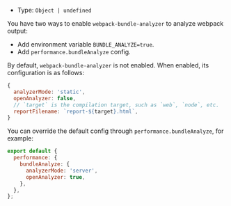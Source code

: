 - Type: `Object | undefined`

You have two ways to enable `webpack-bundle-analyzer` to analyze webpack output:

- Add environment variable `BUNDLE_ANALYZE=true`.
- Add `performance.bundleAnalyze` config.

By default, `webpack-bundle-analyzer` is not enabled. When enabled, its configuration is as follows:

```js
{
  analyzerMode: 'static',
  openAnalyzer: false,
  // `target` is the compilation target, such as `web`, `node`, etc.
  reportFilename: `report-${target}.html`,
}
```

You can override the default config through `performance.bundleAnalyze`, for example:

```js
export default {
  performance: {
    bundleAnalyze: {
      analyzerMode: 'server',
      openAnalyzer: true,
    },
  },
};
```
